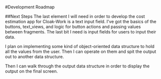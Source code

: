 #Development Roadmap

##Next Steps
The last element I will need in order to develop the cost estimation app for Cloak-Work is a text input field. I've got the basics of the buttons, text_views, and logic for button actions and passing values between fragments. The last bit I need is input fields for users to input their data.

I plan on implementing some kind of object-oriented data structure to hold all the values from the user. Then I can operate on them and spit the output out to another data structure.

Then I can walk through the output data structure in order to display the output on the final screen.

